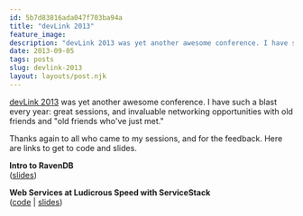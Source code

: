 ```yaml
---
id: 5b7d83816ada047f703ba94a
title: "devLink 2013"
feature_image: 
description: "devLink 2013 was yet another awesome conference. I have such a blast every year: great sessions, and invaluable networking opportunities…"
date: 2013-09-05
tags: posts
slug: devlink-2013
layout: layouts/post.njk
---
```


[devLink 2013](http://www.devlink.net/) was yet another awesome conference. I have such a blast every year: great sessions, and invaluable networking opportunities with old friends and "old friends who've just met."

Thanks again to all who came to my sessions, and for the feedback. Here are links to get to code and slides.

**Intro to RavenDB**  
([slides](http://reverentgeek.com/wp-content/uploads/2013/09/Intro%20to%20RavenDB.pdf))

**Web Services at Ludicrous Speed with ServiceStack**  
([code](https://github.com/reverentgeek/LudicrousDemo) | [slides](http://reverentgeek.com/wp-content/uploads/2013/09/Web%20Services%20at%20Ludicrous%20Speed%20with%20ServiceStack.pdf))
